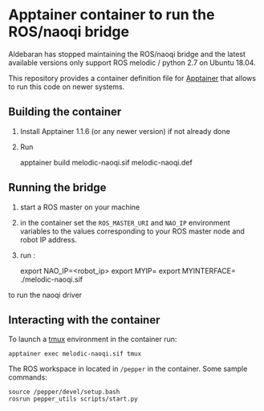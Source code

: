 # Apptainer container to run the ROS/naoqi bridge 

Aldebaran has stopped maintaining the ROS/naoqi bridge and the latest available versions only support ROS melodic / python 2.7 on Ubuntu 18.04.

This repository provides a container definition file for [Apptainer](https://apptainer.org/) that allows to run this code on newer systems.

## Building the container

1. Install Apptainer 1.1.6 (or any newer version) if not already done

1. Run

	apptainer build melodic-naoqi.sif melodic-naoqi.def

## Running the bridge

1. start a ROS master on your machine 

1. in the container set the `ROS_MASTER_URI` and `NAO_IP` environment variables to the values corresponding to your ROS master node and robot IP address.

1. run :

    export NAO_IP=<robot_ip>
	export MYIP=<workstation ip>
	export MYINTERFACE=<workstation interface>
	./melodic-naoqi.sif

  to run the naoqi driver

## Interacting with the container 

To launch a [tmux](https://github.com/tmux/tmux/wiki) environment in the container run:

	apptainer exec melodic-naoqi.sif tmux

The  ROS workspace in located in `/pepper` in the container. Some sample commands: 

	source /pepper/devel/setup.bash
	rosrun pepper_utils scripts/start.py



	
